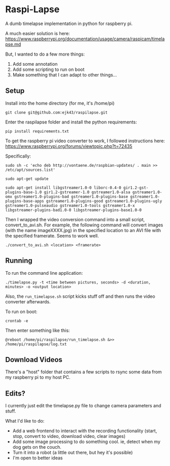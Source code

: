 # Raspi-Lapse

A dumb timelapse implementation in python for raspberry pi.

A much easier solution is here: https://www.raspberrypi.org/documentation/usage/camera/raspicam/timelapse.md

But, I wanted to do a few more things:
  1. Add some annotation 
  2. Add some scripting to run on boot
  3. Make something that I can adapt to other things...

## Setup

Install into the home directory (for me, it's /home/pi)

`git clone git@github.com:ejk43/raspilapse.git`

Enter the raspilapse folder and install the python requirements:

`pip install requirements.txt`

To get the raspberry pi video converter to work, I followed instructions here: https://www.raspberrypi.org/forums/viewtopic.php?t=72435

Specifically: 

```
sudo sh -c 'echo deb http://vontaene.de/raspbian-updates/ . main >> /etc/apt/sources.list'

sudo apt-get update

sudo apt-get install libgstreamer1.0-0 liborc-0.4-0 gir1.2-gst-plugins-base-1.0 gir1.2-gstreamer-1.0 gstreamer1.0-alsa gstreamer1.0-omx gstreamer1.0-plugins-bad gstreamer1.0-plugins-base gstreamer1.0-plugins-base-apps gstreamer1.0-plugins-good gstreamer1.0-plugins-ugly gstreamer1.0-pulseaudio gstreamer1.0-tools gstreamer1.0-x libgstreamer-plugins-bad1.0-0 libgstreamer-plugins-base1.0-0
```

Then I wrapped the video conversion command into a small script, convert_to_avi.sh. For example, the following command will convert images (with the name imageXXXX.jpg) in the specified location to an AVI file with the specified framerate. Seems to work well.

`./convert_to_avi.sh <location> <framerate>`

## Running

To run the command line application:

`./timelapse.py -t <time between pictures, seconds> -d <duration, minutes> -o <output location>`

Also, the `run_timelapse.sh` script kicks stuff off and then runs the video converter afterwards.

To run on boot:

`crontab -e`

Then enter something like this:

`@reboot /home/pi/raspilapse/run_timelapse.sh &>> /home/pi/raspilapse/log.txt`

## Download Videos

There's a "host" folder that contains a few scripts to rsync some data from my raspberry pi to my host PC.

## Edits?

I currently just edit the timelapse.py file to change camera parameters and stuff.

What I'd like to do:

  - Add a web frontend to interact with the recording functionality (start, stop, convert to video, download video, clear images)
  - Add some image processing to do something cool. ie, detect when my dog gets on the couch. 
  - Turn it into a robot (a little out there, but hey it's possible)
  - I'm open to better ideas

